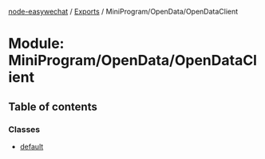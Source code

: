 [node-easywechat](../README.md) / [Exports](../modules.md) / MiniProgram/OpenData/OpenDataClient

# Module: MiniProgram/OpenData/OpenDataClient

## Table of contents

### Classes

- [default](../classes/MiniProgram_OpenData_OpenDataClient.default.md)
